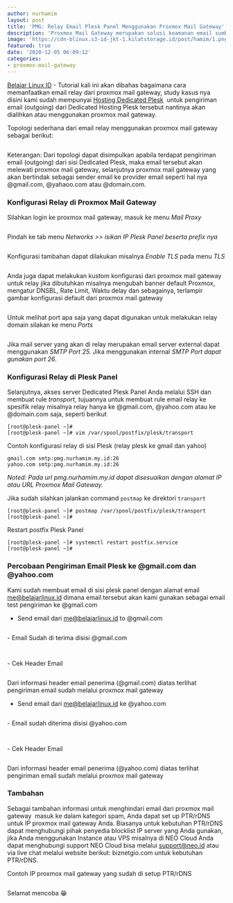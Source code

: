 ```yaml
---
author: nurhamim
layout: post
title: 'PMG: Relay Email Plesk Panel Menggunakan Proxmox Mail Gateway'
description: 'Proxmox Mail Gateway merupakan solusi keamanan email sumber terbuka (open source) terkemuka yang dapat membantu Anda melindungi server email Anda dari semua ancaman email'
image: 'https://cdn-blinux.s3-id-jkt-1.kilatstorage.id/post/hamim/1.png'
featured: true
date: '2020-12-05 06:09:12'
categories:
- proxmox-mail-gateway
---
```


[Belajar Linux ID](/) - Tutorial kali ini akan dibahas bagaimana cara memanfaatkan email relay dari proxmox mail gateway, study kasus nya disini kami sudah mempunyai [Hosting Dedicated Plesk](https://plesk.biznetgio.com/dedicated-hosting) &nbsp;untuk pengiriman email (outgoing) dari Dedicated Hosting Plesk tersebut nantinya akan dialihkan atau menggunakan proxmox mail gateway.

Topologi sederhana dari email relay menggunakan proxmox mail gateway sebagai berikut:

<figure class="kg-card kg-image-card"><img src="/content/images/2020/12/relay-mail-gateway.png" class="kg-image" alt srcset="/content/images/size/w600/2020/12/relay-mail-gateway.png 600w, /content/images/2020/12/relay-mail-gateway.png 610w"></figure>

Keterangan: Dari topologi dapat disimpulkan apabila terdapat pengiriman email (outgoing) dari sisi Dedicated Plesk, maka email tersebut akan melewati proxmox mail gateway, selanjutnya proxmox mail gateway yang akan bertindak sebagai sender email ke provider email seperti hal nya @gmail.com, @yahaoo.com atau @domain.com.

### Konfigurasi Relay di Proxmox Mail Gateway

Silahkan login ke proxmox mail gateway, masuk ke menu _Mail Proxy_

<figure class="kg-card kg-image-card"><img src="/content/images/2020/12/1-2.png" class="kg-image" alt srcset="/content/images/size/w600/2020/12/1-2.png 600w, /content/images/size/w1000/2020/12/1-2.png 1000w, /content/images/2020/12/1-2.png 1362w" sizes="(min-width: 720px) 720px"></figure>

Pindah ke tab menu _Networks \>\> isikan IP Plesk Panel beserta prefix nya_

<!--kg-card-begin: html--><script async src="https://pagead2.googlesyndication.com/pagead/js/adsbygoogle.js"></script><ins class="adsbygoogle" style="display:block; text-align:center;" data-ad-layout="in-article" data-ad-format="fluid" data-ad-client="ca-pub-1515372853161377" data-ad-slot="1986938311"></ins><script>
     (adsbygoogle = window.adsbygoogle || []).push({});
</script><!--kg-card-end: html--><figure class="kg-card kg-image-card"><img src="/content/images/2020/12/2-2.png" class="kg-image" alt srcset="/content/images/size/w600/2020/12/2-2.png 600w, /content/images/size/w1000/2020/12/2-2.png 1000w, /content/images/2020/12/2-2.png 1363w" sizes="(min-width: 720px) 720px"></figure>

Konfigurasi tambahan dapat dilakukan misalnya _Enable TLS_ pada menu _TLS_

<figure class="kg-card kg-image-card"><img src="/content/images/2020/12/image-4.png" class="kg-image" alt srcset="/content/images/size/w600/2020/12/image-4.png 600w, /content/images/2020/12/image-4.png 900w" sizes="(min-width: 720px) 720px"></figure>

Anda juga dapat melakukan kustom konfigurasi dari proxmox mail gateway untuk relay jika dibutuhkan misalnya mengubah banner default Proxmox, mengatur DNSBL, Rate Limit, Waktu delay dan sebagainya, terlampir gambar konfigurasi default dari proxmox mail gateway

<figure class="kg-card kg-image-card"><img src="/content/images/2020/12/image-5.png" class="kg-image" alt srcset="/content/images/size/w600/2020/12/image-5.png 600w, /content/images/2020/12/image-5.png 729w" sizes="(min-width: 720px) 720px"></figure>

Untuk melihat port apa saja yang dapat digunakan untuk melakukan relay domain silakan ke menu _Ports_

<figure class="kg-card kg-image-card"><img src="/content/images/2020/12/image-6.png" class="kg-image" alt srcset="/content/images/size/w600/2020/12/image-6.png 600w, /content/images/2020/12/image-6.png 769w" sizes="(min-width: 720px) 720px"></figure>

Jika mail server yang akan di relay merupakan email server external dapat menggunakan _SMTP Port 25._ Jika menggunakan internal _SMTP Port dapat gunakan port 26._

### Konfigurasi Relay di Plesk Panel

Selanjutnya, akses server Dedicated Plesk Panel Anda melalui SSH dan membuat rule _transport,_ tujuannya untuk membuat rule email relay ke spesifik relay misalnya relay hanya ke @gmail.com, @yahoo.com atau ke @domain.com saja, seperti berikut

<!--kg-card-begin: html--><script async src="https://pagead2.googlesyndication.com/pagead/js/adsbygoogle.js"></script><ins class="adsbygoogle" style="display:block; text-align:center;" data-ad-layout="in-article" data-ad-format="fluid" data-ad-client="ca-pub-1515372853161377" data-ad-slot="1986938311"></ins><script>
     (adsbygoogle = window.adsbygoogle || []).push({});
</script><!--kg-card-end: html--><!--kg-card-begin: markdown-->

    [root@plesk-panel ~]#
    [root@plesk-panel ~]# vim /var/spool/postfix/plesk/transport

<!--kg-card-end: markdown-->

Contoh konfigurasi relay di sisi Plesk (relay plesk ke gmail dan yahoo)

<!--kg-card-begin: markdown-->

    gmail.com smtp:pmg.nurhamim.my.id:26
    yahoo.com smtp:pmg.nurhamim.my.id:26

<!--kg-card-end: markdown-->

_Noted: Pada url pmg.nurhamim.my.id dapat disesuaikan dengan alamat IP atau URL Proxmox Mail Gateway._

Jika sudah silahkan jalankan command `postmap` ke direktori `transport`

<!--kg-card-begin: markdown-->

    [root@plesk-panel ~]# postmap /var/spool/postfix/plesk/transport
    [root@plesk-panel ~]#

<!--kg-card-end: markdown-->

Restart postfix Plesk Panel

<!--kg-card-begin: markdown-->

    [root@plesk-panel ~]# systemctl restart postfix.service
    [root@plesk-panel ~]#

<!--kg-card-end: markdown-->
### Percobaan Pengiriman Email Plesk ke @gmail.com dan @yahoo.com

Kami sudah membuat email di sisi plesk panel dengan alamat email me@belajarlinux.id dimana email tersebut akan kami gunakan sebagai email test pengiriman ke @gmail.com

- Send email dari me@belajarlinux.id to @gmail.com
<figure class="kg-card kg-image-card"><img src="/content/images/2020/12/1-3.png" class="kg-image" alt srcset="/content/images/size/w600/2020/12/1-3.png 600w, /content/images/size/w1000/2020/12/1-3.png 1000w, /content/images/size/w1600/2020/12/1-3.png 1600w, /content/images/2020/12/1-3.png 1918w" sizes="(min-width: 720px) 720px"></figure>
- Email Sudah di terima disisi @gmail.com
<figure class="kg-card kg-image-card"><img src="/content/images/2020/12/2-3.png" class="kg-image" alt srcset="/content/images/size/w600/2020/12/2-3.png 600w, /content/images/size/w1000/2020/12/2-3.png 1000w, /content/images/2020/12/2-3.png 1366w" sizes="(min-width: 720px) 720px"></figure><figure class="kg-card kg-image-card"><img src="/content/images/2020/12/3-1.png" class="kg-image" alt srcset="/content/images/size/w600/2020/12/3-1.png 600w, /content/images/size/w1000/2020/12/3-1.png 1000w, /content/images/2020/12/3-1.png 1361w" sizes="(min-width: 720px) 720px"></figure>
- Cek Header Email
<figure class="kg-card kg-image-card"><img src="/content/images/2020/12/4-1.png" class="kg-image" alt srcset="/content/images/size/w600/2020/12/4-1.png 600w, /content/images/size/w1000/2020/12/4-1.png 1000w, /content/images/2020/12/4-1.png 1501w" sizes="(min-width: 720px) 720px"></figure>

Dari informasi header email penerima (@gmail.com) diatas terlihat pengiriman email sudah melalui proxmox mail gateway

<!--kg-card-begin: html--><script async src="https://pagead2.googlesyndication.com/pagead/js/adsbygoogle.js"></script><ins class="adsbygoogle" style="display:block; text-align:center;" data-ad-layout="in-article" data-ad-format="fluid" data-ad-client="ca-pub-1515372853161377" data-ad-slot="4684565489"></ins><script>
     (adsbygoogle = window.adsbygoogle || []).push({});
</script><!--kg-card-end: html-->
- Send email dari me@belajarlinux.id ke @yahoo.com
<figure class="kg-card kg-image-card"><img src="/content/images/2020/12/5-1.png" class="kg-image" alt srcset="/content/images/size/w600/2020/12/5-1.png 600w, /content/images/size/w1000/2020/12/5-1.png 1000w, /content/images/size/w1600/2020/12/5-1.png 1600w, /content/images/2020/12/5-1.png 1915w" sizes="(min-width: 720px) 720px"></figure>
- Email sudah diterima disisi @yahoo.com
<figure class="kg-card kg-image-card"><img src="/content/images/2020/12/6-2.png" class="kg-image" alt srcset="/content/images/size/w600/2020/12/6-2.png 600w, /content/images/size/w1000/2020/12/6-2.png 1000w, /content/images/2020/12/6-2.png 1587w" sizes="(min-width: 720px) 720px"></figure><figure class="kg-card kg-image-card"><img src="/content/images/2020/12/7-1.png" class="kg-image" alt srcset="/content/images/size/w600/2020/12/7-1.png 600w, /content/images/size/w1000/2020/12/7-1.png 1000w, /content/images/2020/12/7-1.png 1576w" sizes="(min-width: 720px) 720px"></figure>
- Cek Header Email
<figure class="kg-card kg-image-card"><img src="/content/images/2020/12/8-1.png" class="kg-image" alt srcset="/content/images/size/w600/2020/12/8-1.png 600w, /content/images/2020/12/8-1.png 975w" sizes="(min-width: 720px) 720px"></figure>

Dari informasi header email penerima (@yahoo.com) diatas terlihat pengiriman email sudah melalui proxmox mail gateway

### Tambahan

Sebagai tambahan informasi untuk menghindari email dari proxmox mail gateway &nbsp;masuk ke dalam kategori spam, Anda dapat set up PTR/rDNS untuk IP proxmox mail gateway Anda. Biasanya untuk kebutuhan PTR/rDNS dapat menghubungi pihak penyedia blocklist IP server yang Anda gunakan, jika Anda menggunakan Instance atau VPS misalnya di NEO Cloud Anda dapat menghubungi support NEO Cloud bisa melalui support@neo.id atau via live chat melalui website berikut: biznetgio.com untuk kebutuhan PTR/rDNS.

Contoh IP proxmox mail gateway yang sudah di setup PTR/rDNS

<figure class="kg-card kg-image-card"><img src="/content/images/2020/12/image-7.png" class="kg-image" alt srcset="/content/images/size/w600/2020/12/image-7.png 600w, /content/images/size/w1000/2020/12/image-7.png 1000w, /content/images/2020/12/image-7.png 1048w" sizes="(min-width: 720px) 720px"></figure>

Selamat mencoba 😁

